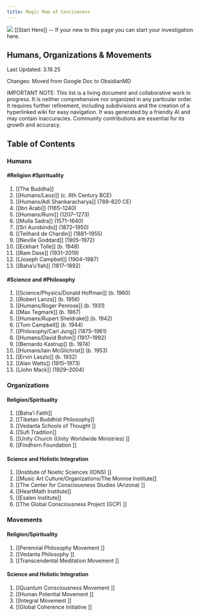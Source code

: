 ```yaml
---
title: Magic Map of Conciseness
---
```

![](https://lh7-rt.googleusercontent.com/docsz/AD_4nXc_5bDoeOpLJqlA5v-x_o-eRL7nRSnmQsARlAptJ2d6R9_ixMmI6xUx9Zb4u42jn1oWv5YD6YF2ZI-rK6NhevAjtwynUPyptQj5ZvmoOQ1vd-zgcY3Q_oVesV5rMY1ipJHqCNNg?key=mHxif67s1d3mzkJ9ywzHK0fQ)
[[Start Here]] -- If your new to this page you can start your investigation here.
## Humans, Organizations & Movements 

Last Updated: 3.19.25

  Changes: Moved from Google Doc to ObsidianMD 

IMPORTANT NOTE: This list is a living document and collaborative work in progress. It is neither comprehensive nor organized in any particular order. It requires further refinement, including subdivisions and the creation of a hyperlinked wiki for easy navigation. It was generated by a friendly AI and may contain inaccuracies. Community contributions are essential for its growth and accuracy.




## Table of Contents
### Humans

#### #Religion #Spirituality

1. [[The Buddha]] 
2. [[Humans/Laozi]] (c. 6th Century BCE)  
3. [[Humans/Adi Shankaracharya]] (788–820 CE)
4. [[Ibn Arabi]] (1165–1240)  
5. [[Humans/Rumi]] (1207–1273)  
6. [[Mulla Sadra]] (1571–1640)  
7. [[Sri Aurobindo]] (1872–1950)  
8. [[Teilhard de Chardin]] (1881–1955)  
9. [[Neville Goddard]] (1905–1972)
10. [[Eckhart Tolle]] (b. 1948)  
11. [[Ram Dass]] (1931–2019)  
12. [[Joseph Campbell]] (1904–1987)  
13. [[Baha’u’llah]] (1817–1892)  
#### #Science and #Philosophy

1. [[Science/Physics/Donald Hoffman]] (b. 1960)  
2. [[Robert Lanza]] (b. 1956)  
3. [[Humans/Roger Penrose]] (b. 1931)  
4. [[Max Tegmark]] (b. 1967)  
5. [[Humans/Rupert Sheldrake]] (b. 1942)  
6. [[Tom Campbell]] (b. 1944)  
7. [[Philosophy/Carl Jung]] (1875–1961)  
8. [[Humans/David Bohm]] (1917–1992)  
9. [[Bernardo Kastrup]] (b. 1974)  
10. [[Humans/Iain McGilchrist]] (b. 1953)  
11. [[Ervin Laszlo]] (b. 1932)  
12. [[Alan Watts]] (1915–1973)  
13. [[John Mack]] (1929–2004)  
   
### Organizations

#### Religion/Spirituality

1. [[Baha’i Faith]]  
2. [[Tibetan Buddhist Philosophy]]   
3. [[Vedanta Schools of Thought ]] 
4. [[Sufi Tradition]]  
5. [[Unity Church (Unity Worldwide Ministries)  ]]
6. [[Findhorn Foundation  ]]
#### Science and Holistic Integration

1. [[Institute of Noetic Sciences (IONS)  ]]
2. [[Music Art Culture/Organizations/The Monroe Institute]]
3. [[The Center for Consciousness Studies (Arizona)  ]]
4. [[HeartMath Institute]]
5. [[Esalen Institute]]
6. [[The Global Consciousness Project (GCP)  ]]

### Movements

#### Religion/Spirituality

1. [[Perennial Philosophy Movement  ]]
2. [[Vedanta Philosophy  ]]
3. [[Transcendental Meditation Movement  ]]

#### Science and Holistic Integration

1. [[Quantum Consciousness Movement  ]]
2. [[Human Potential Movement  ]]
3. [[Integral Movement  ]]
4. [[Global Coherence Initiative  ]]
   